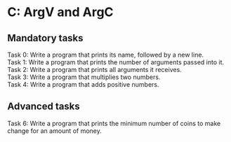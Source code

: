 # C: ArgV and ArgC

## Mandatory tasks

Task 0: Write a program that prints its name, followed by a new line.  
Task 1: Write a program that prints the number of arguments passed into it.  
Task 2: Write a program that prints all arguments it receives.  
Task 3: Write a program that multiplies two numbers.  
Task 4: Write a program that adds positive numbers.  

## Advanced tasks

Task 6: Write a program that prints the minimum number of coins to make change for an amount of money.
